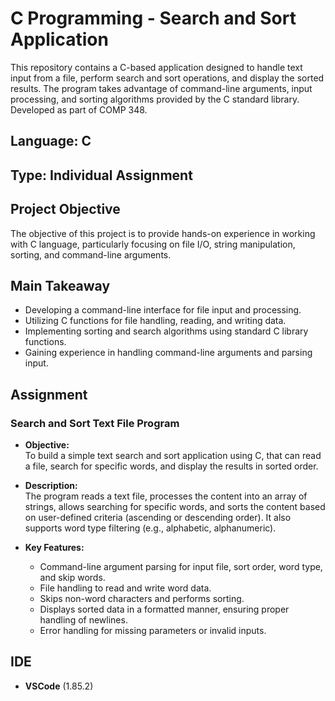 # C Programming - Search and Sort Application

This repository contains a C-based application designed to handle text input from a file, perform search and sort operations, and display the sorted results. The program takes advantage of command-line arguments, input processing, and sorting algorithms provided by the C standard library. Developed as part of COMP 348.

## Language: C

## Type: Individual Assignment

## Project Objective

The objective of this project is to provide hands-on experience in working with C language, particularly focusing on file I/O, string manipulation, sorting, and command-line arguments.

## Main Takeaway

- Developing a command-line interface for file input and processing.
- Utilizing C functions for file handling, reading, and writing data.
- Implementing sorting and search algorithms using standard C library functions.
- Gaining experience in handling command-line arguments and parsing input.

## Assignment

### Search and Sort Text File Program

- **Objective:**  
  To build a simple text search and sort application using C, that can read a file, search for specific words, and display the results in sorted order.

- **Description:**  
  The program reads a text file, processes the content into an array of strings, allows searching for specific words, and sorts the content based on user-defined criteria (ascending or descending order). It also supports word type filtering (e.g., alphabetic, alphanumeric).

- **Key Features:**
  - Command-line argument parsing for input file, sort order, word type, and skip words.
  - File handling to read and write word data.
  - Skips non-word characters and performs sorting.
  - Displays sorted data in a formatted manner, ensuring proper handling of newlines.
  - Error handling for missing parameters or invalid inputs.

## IDE

- **VSCode** (1.85.2)
